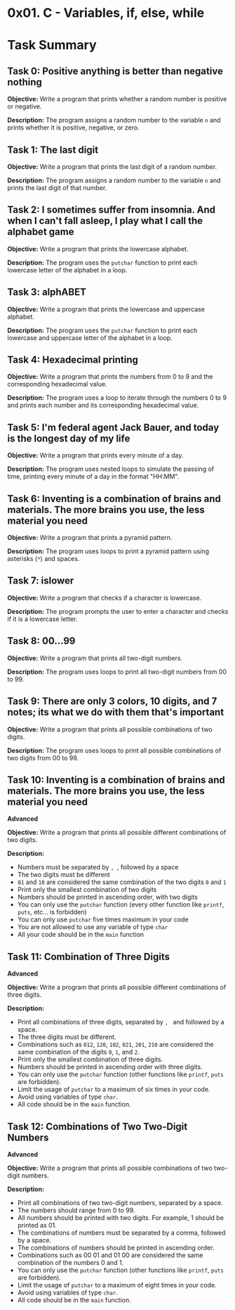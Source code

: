# 0x01. C - Variables, if, else, while
# Task Summary

## Task 0: Positive anything is better than negative nothing

**Objective:** 
Write a program that prints whether a random number is positive or negative.

**Description:** 
The program assigns a random number to the variable `n` and prints whether it is positive, negative, or zero.

## Task 1: The last digit

**Objective:** 
Write a program that prints the last digit of a random number.

**Description:** 
The program assigns a random number to the variable `n` and prints the last digit of that number.

## Task 2: I sometimes suffer from insomnia. And when I can't fall asleep, I play what I call the alphabet game

**Objective:** 
Write a program that prints the lowercase alphabet.

**Description:** 
The program uses the `putchar` function to print each lowercase letter of the alphabet in a loop.

## Task 3: alphABET

**Objective:** 
Write a program that prints the lowercase and uppercase alphabet.

**Description:** 
The program uses the `putchar` function to print each lowercase and uppercase letter of the alphabet in a loop.

## Task 4: Hexadecimal printing

**Objective:** 
Write a program that prints the numbers from 0 to 9 and the corresponding hexadecimal value.

**Description:** 
The program uses a loop to iterate through the numbers 0 to 9 and prints each number and its corresponding hexadecimal value.

## Task 5: I'm federal agent Jack Bauer, and today is the longest day of my life

**Objective:** 
Write a program that prints every minute of a day.

**Description:** 
The program uses nested loops to simulate the passing of time, printing every minute of a day in the format "HH:MM".

## Task 6: Inventing is a combination of brains and materials. The more brains you use, the less material you need

**Objective:** 
Write a program that prints a pyramid pattern.

**Description:** 
The program uses loops to print a pyramid pattern using asterisks (`*`) and spaces.

## Task 7: islower

**Objective:** 
Write a program that checks if a character is lowercase.

**Description:** 
The program prompts the user to enter a character and checks if it is a lowercase letter.

## Task 8: 00...99

**Objective:** 
Write a program that prints all two-digit numbers.

**Description:** 
The program uses loops to print all two-digit numbers from 00 to 99.

## Task 9: There are only 3 colors, 10 digits, and 7 notes; its what we do with them that's important

**Objective:** 
Write a program that prints all possible combinations of two digits.

**Description:** 
The program uses loops to print all possible combinations of two digits from 00 to 99.

## Task 10: Inventing is a combination of brains and materials. The more brains you use, the less material you need

**Advanced**

**Objective:**
Write a program that prints all possible different combinations of two digits.

**Description:**
- Numbers must be separated by `, `, followed by a space
- The two digits must be different
- `01` and `10` are considered the same combination of the two digits `0` and `1`
- Print only the smallest combination of two digits
- Numbers should be printed in ascending order, with two digits
- You can only use the `putchar` function (every other function like `printf`, `puts`, etc... is forbidden)
- You can only use `putchar` five times maximum in your code
- You are not allowed to use any variable of type `char`
- All your code should be in the `main` function

## Task 11: Combination of Three Digits

**Advanced**

**Objective:**
Write a program that prints all possible different combinations of three digits.

**Description:**
- Print all combinations of three digits, separated by `, ` and followed by a space.
- The three digits must be different.
- Combinations such as `012`, `120`, `102`, `021`, `201`, `210` are considered the same combination of the digits `0`, `1`, and `2`.
- Print only the smallest combination of three digits.
- Numbers should be printed in ascending order with three digits.
- You can only use the `putchar` function (other functions like `printf`, `puts` are forbidden).
- Limit the usage of `putchar` to a maximum of six times in your code.
- Avoid using variables of type `char`.
- All code should be in the `main` function.

## Task 12: Combinations of Two Two-Digit Numbers

**Advanced**

**Objective:**
Write a program that prints all possible combinations of two two-digit numbers.

**Description:**
- Print all combinations of two two-digit numbers, separated by a space.
- The numbers should range from 0 to 99.
- All numbers should be printed with two digits. For example, 1 should be printed as 01.
- The combinations of numbers must be separated by a comma, followed by a space.
- The combinations of numbers should be printed in ascending order.
- Combinations such as 00 01 and 01 00 are considered the same combination of the numbers 0 and 1.
- You can only use the `putchar` function (other functions like `printf`, `puts` are forbidden).
- Limit the usage of `putchar` to a maximum of eight times in your code.
- Avoid using variables of type `char`.
- All code should be in the `main` function.
